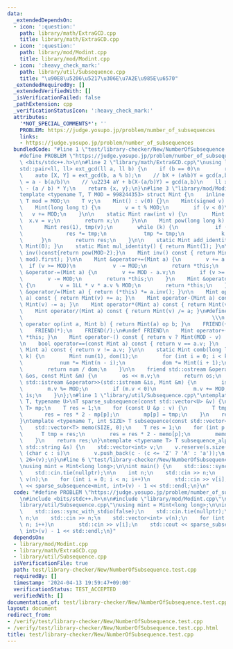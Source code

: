 ```yaml
---
data:
  _extendedDependsOn:
  - icon: ':question:'
    path: library/math/ExtraGCD.cpp
    title: library/math/ExtraGCD.cpp
  - icon: ':question:'
    path: library/mod/Modint.cpp
    title: library/mod/Modint.cpp
  - icon: ':heavy_check_mark:'
    path: library/util/Subsequence.cpp
    title: "\u90E8\u5206\u5217\u306E\u7A2E\u985E\u6570"
  _extendedRequiredBy: []
  _extendedVerifiedWith: []
  _isVerificationFailed: false
  _pathExtension: cpp
  _verificationStatusIcon: ':heavy_check_mark:'
  attributes:
    '*NOT_SPECIAL_COMMENTS*': ''
    PROBLEM: https://judge.yosupo.jp/problem/number_of_subsequences
    links:
    - https://judge.yosupo.jp/problem/number_of_subsequences
  bundledCode: "#line 1 \"test/library-checker/New/NumberOfSubsequence.test.cpp\"\n\
    #define PROBLEM \"https://judge.yosupo.jp/problem/number_of_subsequences\"\n#include\
    \ <bits/stdc++.h>\n\n#line 2 \"library/math/ExtraGCD.cpp\"\nusing ll = long long;\n\
    std::pair<ll, ll> ext_gcd(ll a, ll b) {\n    if (b == 0)\n        return {1, 0};\n\
    \    auto [X, Y] = ext_gcd(b, a % b);\n    // bX + (a%b)Y = gcd(a,b)\n    // a%b\
    \ = a - b(a/b)\n    // \u2234 aY + b(X-(a/b)Y) = gcd(a,b)\n    ll x = Y, y = X\
    \ - (a / b) * Y;\n    return {x, y};\n}\n#line 3 \"library/mod/Modint.cpp\"\n\
    template <typename T, T MOD = 998244353> struct Mint {\n    inline static constexpr\
    \ T mod = MOD;\n    T v;\n    Mint() : v(0) {}\n    Mint(signed v) : v(v) {}\n\
    \    Mint(long long t) {\n        v = t % MOD;\n        if (v < 0)\n         \
    \   v += MOD;\n    }\n\n    static Mint raw(int v) {\n        Mint x;\n      \
    \  x.v = v;\n        return x;\n    }\n\n    Mint pow(long long k) const {\n \
    \       Mint res(1), tmp(v);\n        while (k) {\n            if (k & 1)\n  \
    \              res *= tmp;\n            tmp *= tmp;\n            k >>= 1;\n  \
    \      }\n        return res;\n    }\n\n    static Mint add_identity() { return\
    \ Mint(0); }\n    static Mint mul_identity() { return Mint(1); }\n\n    // Mint\
    \ inv()const{return pow(MOD-2);}\n    Mint inv() const { return Mint(ext_gcd(v,\
    \ mod).first); }\n\n    Mint &operator+=(Mint a) {\n        v += a.v;\n      \
    \  if (v >= MOD)\n            v -= MOD;\n        return *this;\n    }\n    Mint\
    \ &operator-=(Mint a) {\n        v += MOD - a.v;\n        if (v >= MOD)\n    \
    \        v -= MOD;\n        return *this;\n    }\n    Mint &operator*=(Mint a)\
    \ {\n        v = 1LL * v * a.v % MOD;\n        return *this;\n    }\n    Mint\
    \ &operator/=(Mint a) { return (*this) *= a.inv(); }\n\n    Mint operator+(Mint\
    \ a) const { return Mint(v) += a; }\n    Mint operator-(Mint a) const { return\
    \ Mint(v) -= a; }\n    Mint operator*(Mint a) const { return Mint(v) *= a; }\n\
    \    Mint operator/(Mint a) const { return Mint(v) /= a; }\n#define FRIEND(op)\
    \                                                             \\\n    friend Mint\
    \ operator op(int a, Mint b) { return Mint(a) op b; }\n    FRIEND(+);\n    FRIEND(-);\n\
    \    FRIEND(*);\n    FRIEND(/);\n#undef FRIEND\n    Mint operator+() const { return\
    \ *this; }\n    Mint operator-() const { return v ? Mint(MOD - v) : Mint(v); }\n\
    \n    bool operator==(const Mint a) const { return v == a.v; }\n    bool operator!=(const\
    \ Mint a) const { return v != a.v; }\n\n    static Mint comb(long long n, int\
    \ k) {\n        Mint num(1), dom(1);\n        for (int i = 0; i < k; i++) {\n\
    \            num *= Mint(n - i);\n            dom *= Mint(i + 1);\n        }\n\
    \        return num / dom;\n    }\n\n    friend std::ostream &operator<<(std::ostream\
    \ &os, const Mint &m) {\n        os << m.v;\n        return os;\n    }\n    friend\
    \ std::istream &operator>>(std::istream &is, Mint &m) {\n        is >> m.v;\n\
    \        m.v %= MOD;\n        if (m.v < 0)\n            m.v += MOD;\n        return\
    \ is;\n    }\n};\n#line 1 \"library/util/Subsequence.cpp\"\ntemplate <typename\
    \ T, typename U>\nT sparse_subsequence(const std::vector<U> &v) {\n    std::map<U,\
    \ T> mp;\n    T res = 1;\n    for (const U &p : v) {\n        T tmp = res;\n \
    \       res = res * 2 - mp[p];\n        mp[p] = tmp;\n    }\n    return res;\n\
    }\ntemplate <typename T, int SIZE> T subsequence(const std::vector<int> &v) {\n\
    \    std::vector<T> memo(SIZE, 0);\n    T res = 1;\n    for (int p : v) {\n  \
    \      T tmp = res;\n        res = res * 2 - memo[p];\n        memo[p] = tmp;\n\
    \    }\n    return res;\n}\ntemplate <typename T> T subsequence_alphabet(const\
    \ std::string &s) {\n    std::vector<int> v;\n    v.reserve(s.size());\n    for\
    \ (char c : s)\n        v.push_back(c - (c <= 'Z' ? 'A' : 'a'));\n    return subsequence<T,\
    \ 26>(v);\n}\n#line 6 \"test/library-checker/New/NumberOfSubsequence.test.cpp\"\
    \nusing mint = Mint<long long>;\n\nint main() {\n    std::ios::sync_with_stdio(false);\n\
    \    std::cin.tie(nullptr);\n\n    int n;\n    std::cin >> n;\n    std::vector<int>\
    \ v(n);\n    for (int i = 0; i < n; i++)\n        std::cin >> v[i];\n    std::cout\
    \ << sparse_subsequence<mint, int>(v) - 1 << std::endl;\n}\n"
  code: "#define PROBLEM \"https://judge.yosupo.jp/problem/number_of_subsequences\"\
    \n#include <bits/stdc++.h>\n\n#include \"library/mod/Modint.cpp\"\n#include \"\
    library/util/Subsequence.cpp\"\nusing mint = Mint<long long>;\n\nint main() {\n\
    \    std::ios::sync_with_stdio(false);\n    std::cin.tie(nullptr);\n\n    int\
    \ n;\n    std::cin >> n;\n    std::vector<int> v(n);\n    for (int i = 0; i <\
    \ n; i++)\n        std::cin >> v[i];\n    std::cout << sparse_subsequence<mint,\
    \ int>(v) - 1 << std::endl;\n}"
  dependsOn:
  - library/mod/Modint.cpp
  - library/math/ExtraGCD.cpp
  - library/util/Subsequence.cpp
  isVerificationFile: true
  path: test/library-checker/New/NumberOfSubsequence.test.cpp
  requiredBy: []
  timestamp: '2024-04-13 19:59:47+09:00'
  verificationStatus: TEST_ACCEPTED
  verifiedWith: []
documentation_of: test/library-checker/New/NumberOfSubsequence.test.cpp
layout: document
redirect_from:
- /verify/test/library-checker/New/NumberOfSubsequence.test.cpp
- /verify/test/library-checker/New/NumberOfSubsequence.test.cpp.html
title: test/library-checker/New/NumberOfSubsequence.test.cpp
---
```

